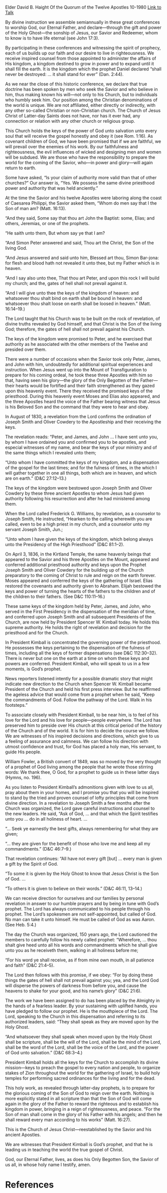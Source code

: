 Elder David B. Haight
Of the Quorum of the Twelve Apostles
10-1980
[Link to Talk](https://www.churchofjesuschrist.org/study/general-conference/1980/10/the-keys-of-the-kingdom?lang=eng)

By divine instruction we assemble semiannually in these great conferences to worship God, our Eternal Father, and declare—through the gift and power of the Holy Ghost—the sonship of Jesus, our Savior and Redeemer, whom to know is to have life eternal (see John 17:3).

By participating in these conferences and witnessing the spirit of prophecy, each of us builds up our faith and our desire to live in righteousness. We receive inspired counsel from those appointed to administer the affairs of His kingdom, a kingdom destined to grow in power and to expand until it shall fill the earth. It is the kingdom which the prophet Daniel declared “shall never be destroyed: … it shall stand for ever” (Dan. 2:44).

As we near the close of this historic conference, we declare that true doctrine has been spoken by men who seek the Savior and who believe in him, thus making known his will—not only to his Church, but to individuals who humbly seek him. Our position among the Christian denominations of the world is unique. We are not affiliated, either directly or indirectly, with any other so-called Christian or non-Christian church. The Church of Jesus Christ of Latter-day Saints does not have, nor has it ever had, any connection or relation with any other church or religious group.

This Church holds the keys of the power of God unto salvation unto every soul that will receive the gospel honestly and obey it (see Rom. 1:16). As covenant children of God, we have been promised that if we are faithful, we will prevail over the enemies of his work. By our faithfulness and righteousness, the evil influences of wicked and designing men and women will be subdued. We are those who have the responsibility to prepare the world for the coming of the Savior, who—in power and glory—will again return to earth.

Some have asked, “Is your claim of authority more valid than that of other churches?” Our answer is, “Yes. We possess the same divine priesthood power and authority that was held anciently.”

At the time the Savior and his twelve Apostles were laboring along the coast of Caesarea Philippi, the Savior asked them, “Whom do men say that I the Son of man am? (Matt. 16:13).

“And they said, Some say that thou art John the Baptist: some, Elias; and others, Jeremias, or one of the prophets.

“He saith unto them, But whom say ye that I am?

“And Simon Peter answered and said, Thou art the Christ, the Son of the living God.

“And Jesus answered and said unto him, Blessed art thou, Simon Bar-jona: for flesh and blood hath not revealed it unto thee, but my Father which is in heaven.

“And I say also unto thee, That thou art Peter, and upon this rock I will build my church; and the, gates of hell shall not prevail against it.

“And I will give unto thee the keys of the kingdom of heaven: and whatsoever thou shalt bind on earth shall be bound in heaven: and whatsoever thou shalt loose on earth shall be loosed in heaven.” (Matt. 16:14–19.)

The Lord taught that his Church was to be built on the rock of revelation, of divine truths revealed by God himself, and that Christ is the Son of the living God; therefore, the gates of hell shall not prevail against his Church.

The keys of the kingdom were promised to Peter, and he exercised that authority as he associated with the other members of the Twelve and presided over them.

There were a number of occasions when the Savior took only Peter, James, and John with him, undoubtedly for additional spiritual experiences and instruction. When Jesus went up into the Mount of Transfiguration to prepare for his coming ordeal, he took these three Apostles with him so that, having seen his glory—the glory of the Only Begotten of the Father—their hearts would be fortified and their faith strengthened as they gazed upon this heavenly event. There they received the promised keys of the priesthood. During this heavenly event Moses and Elias also appeared, and the three Apostles heard the voice of the Father bearing witness that Jesus is his Beloved Son and the command that they were to hear and obey.

In August of 1830, a revelation from the Lord confirms the ordination of Joseph Smith and Oliver Cowdery to the Apostleship and their receiving the keys.

The revelation reads: “Peter, and James, and John … I have sent unto you, by whom I have ordained you and confirmed you to be apostles, and especial witnesses of my name, and bear the keys of your ministry and of the same things which I revealed unto them;

“Unto whom I have committed the keys of my kingdom, and a dispensation of the gospel for the last times; and for the fulness of times, in the which I will gather together in one all things, both which are in heaven, and which are on earth.” (D&C 27:12–13.)

The keys of the kingdom were bestowed upon Joseph Smith and Oliver Cowdery by these three ancient Apostles to whom Jesus had given authority following his resurrection and after he had ministered among them.

When the Lord called Frederick G. Williams, by revelation, as a counselor to Joseph Smith, He instructed, “Hearken to the calling wherewith you are called, even to be a high priest in my church, and a counselor unto my servant Joseph Smith, Jun.;

“Unto whom I have given the keys of the kingdom, which belong always unto the Presidency of the High Priesthood” (D&C 81:1–2).

On April 3, 1836, in the Kirtland Temple, the same heavenly beings that appeared to the Savior and his three Apostles on the Mount, appeared and conferred additional priesthood authority and keys upon the Prophet Joseph Smith and Oliver Cowdery for the building up of the Church preparatory to the coming of Christ to rule and reign on the earth forever. Moses appeared and conferred the keys of the gathering of Israel. Elias restored the covenants and authority given to Abraham. Elijah bestowed the keys and power of turning the hearts of the fathers to the children and of the children to their fathers. (See D&C 110:11–16.)

These same keys of the kingdom held by Peter, James, and John, who served in the First Presidency in the dispensation of the meridian of time, and conferred upon Joseph Smith and all subsequent Presidents of the Church, are now held by President Spencer W. Kimball today. He holds this supreme authority. He holds the right of revelation and decision for the priesthood and for the Church.

In President Kimball is concentrated the governing power of the priesthood. He possesses the keys pertaining to the dispensation of the fulness of times, including all the keys of former dispensations (see D&C 112:30–32). There is never but one on the earth at a time on whom these keys and powers are conferred. President Kimball, who will speak to us in a few moments, is God’s prophet.

News reporters listened intently for a possible dramatic story that might indicate new direction to the Church when Spencer W. Kimball became President of the Church and held his first press interview. But he reaffirmed the ageless advice that would come from a prophet when he said, “Keep the commandments of God. Follow the pathway of the Lord. Walk in his footsteps.”

To associate closely with President Kimball, to be near him, is to feel of his love for the Lord and his love for people—people everywhere. The Lord has preserved him to preside over His church at this critical period of the history of the Church and of the world. It is for him to decide the course we follow. We are witnesses of his inspired decisions and directions, which give to us a feeling of assurance and calmness. We can follow his direction with utmost confidence and trust, for God has placed a holy man, His servant, to guide His people.

William Fowler, a British convert of 1849, was so moved by the very thought of a prophet of God living among the people that he wrote those stirring words: We thank thee, O God, for a prophet to guide us in these latter days (Hymns, no. 196).

As you listen to President Kimball’s admonitions given with love to us all, pray about them in your homes, and I promise you that you will be inspired to stand by the tried and proven counsel of lofty principles that come from divine direction. In a revelation to Joseph Smith a few months after the Church was organized, the Lord gave careful instructions and counsel to the new leaders. He said, “Ask of God, … and that which the Spirit testifies unto you … do in all holiness of heart. …

“… Seek ye earnestly the best gifts, always remembering for what they are given;

“… they are given for the benefit of those who love me and keep all my commandments.” (D&C 46:7–9.)

That revelation continues: “All have not every gift [but] … every man is given a gift by the Spirit of God.

“To some it is given by the Holy Ghost to know that Jesus Christ is the Son of God. …

“To others it is given to believe on their words.” (D&C 46:11, 13–14.)

We can receive direction for ourselves and our families by personal revelation in answer to our humble prayers and by being in tune with God’s prophet. The Lord has always communicated to his people through his prophet. The Lord’s spokesmen are not self-appointed, but called of God. No man can take it unto himself. He must be called of God as was Aaron. (See Heb. 5:4.)

The day the Church was organized, 150 years ago, the Lord cautioned the members to carefully follow his newly called prophet: “Wherefore, … thou shalt give heed unto all his words and commandments which he shall give unto you as he receiveth them, walking in all holiness before me;

“For his word ye shall receive, as if from mine own mouth, in all patience and faith” (D&C 21:4–5).

The Lord then follows with this promise, if we obey: “For by doing these things the gates of hell shall not prevail against you; yea, and the Lord God will disperse the powers of darkness from before you, and cause the heavens to shake for your good, and his name’s glory” (D&C 21:6).

The work we have been assigned to do has been placed by the Almighty in the hands of a fearless leader. By your sustaining with uplifted hands, you have pledged to follow our prophet. He is the mouthpiece of the Lord. The Lord, speaking to the Church in this dispensation and referring to its authorized leaders, said: “They shall speak as they are moved upon by the Holy Ghost.

“And whatsoever they shall speak when moved upon by the Holy Ghost shall be scripture, shall be the will of the Lord, shall be the mind of the Lord, shall be the word of the Lord, shall be the voice of the Lord, and the power of God unto salvation.” (D&C 68:3–4.)

President Kimball holds all the keys for the Church to accomplish its divine mission—keys to preach the gospel to every nation and people, to organize stakes of Zion throughout the world for the gathering of Israel, to build holy temples for performing sacred ordinances for the living and for the dead.

This holy work, as revealed through latter-day prophets, is to prepare for the glorious coming of the Son of God to reign over the earth. Nothing is more explicitly stated in all scripture than that the Son of God will come again in the glory of the Father to reward the righteous and to establish his kingdom in power, bringing in a reign of righteousness, and peace. “For the Son of man shall come in the glory of his Father with his angels; and then he shall reward every man according to his works” (Matt. 16:27).

This is the Church of Jesus Christ—reestablished by the Savior and his ancient Apostles.

We are witnesses that President Kimball is God’s prophet, and that he is leading us in teaching the world the true gospel of Christ.

God, our Eternal Father, lives, as does his Only Begotten Son, the Savior of us all, in whose holy name I testify, amen.

# References
